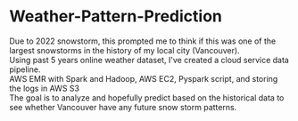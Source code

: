 # Weather-Pattern-Prediction
Due to 2022 snowstorm, this prompted me to think if this was one of the largest snowstorms in the history of my local city (Vancouver). <br />
Using past 5 years online weather dataset, I've created a cloud service data pipeline. <br />
AWS EMR with Spark and Hadoop, AWS EC2, Pyspark script, and storing the logs in AWS S3 <br />
The goal is to analyze and hopefully predict based on the historical data to see whether Vancouver have any future snow storm patterns. 
